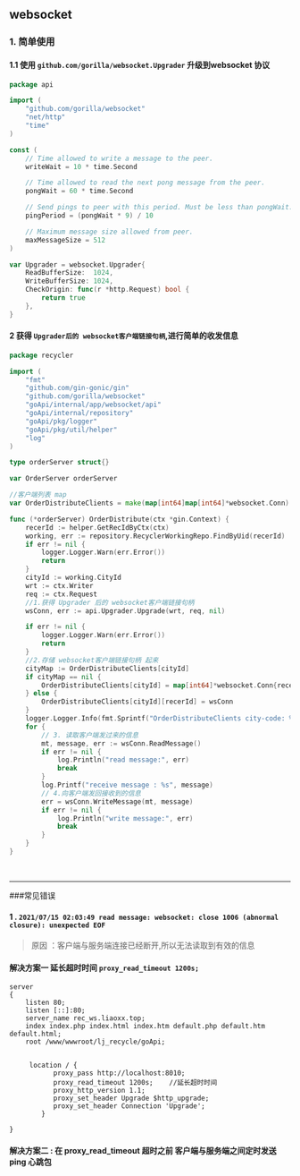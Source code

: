 ## websocket

### 1. 简单使用

#### 1.1 使用 `github.com/gorilla/websocket.Upgrader`  升级到websocket 协议

```go
package api

import (
	"github.com/gorilla/websocket"
	"net/http"
	"time"
)

const (
	// Time allowed to write a message to the peer.
	writeWait = 10 * time.Second

	// Time allowed to read the next pong message from the peer.
	pongWait = 60 * time.Second

	// Send pings to peer with this period. Must be less than pongWait.
	pingPeriod = (pongWait * 9) / 10

	// Maximum message size allowed from peer.
	maxMessageSize = 512
)

var Upgrader = websocket.Upgrader{
	ReadBufferSize:  1024,
	WriteBufferSize: 1024,
	CheckOrigin: func(r *http.Request) bool {
		return true
	},
}
```


#### 2  获得 `Upgrader后的 websocket客户端链接句柄`,进行简单的收发信息
```go
package recycler

import (
	"fmt"
	"github.com/gin-gonic/gin"
	"github.com/gorilla/websocket"
	"goApi/internal/app/websocket/api"
	"goApi/internal/repository"
	"goApi/pkg/logger"
	"goApi/pkg/util/helper"
	"log"
)

type orderServer struct{}

var OrderServer orderServer

//客户端列表 map
var OrderDistributeClients = make(map[int64]map[int64]*websocket.Conn)

func (*orderServer) OrderDistribute(ctx *gin.Context) {
	recerId := helper.GetRecIdByCtx(ctx)
	working, err := repository.RecyclerWorkingRepo.FindByUid(recerId)
	if err != nil {
		logger.Logger.Warn(err.Error())
		return
	}
	cityId := working.CityId
	wrt := ctx.Writer
	req := ctx.Request
	//1.获得 Upgrader 后的 websocket客户端链接句柄
	wsConn, err := api.Upgrader.Upgrade(wrt, req, nil)

	if err != nil {
		logger.Logger.Warn(err.Error())
		return
	}
	//2.存储 websocket客户端链接句柄 起来
	cityMap := OrderDistributeClients[cityId]
	if cityMap == nil {
		OrderDistributeClients[cityId] = map[int64]*websocket.Conn{recerId: wsConn}
	} else {
		OrderDistributeClients[cityId][recerId] = wsConn
	}
	logger.Logger.Info(fmt.Sprintf("OrderDistributeClients city-code: %v lenght is %v  ", cityId, len(OrderDistributeClients[cityId])))
	for {
		// 3. 读取客户端发过来的信息
		mt, message, err := wsConn.ReadMessage()
		if err != nil {
			log.Println("read message:", err)
			break
		}
		log.Printf("receive message : %s", message)
		// 4.向客户端发回接收到的信息
		err = wsConn.WriteMessage(mt, message)
		if err != nil {
			log.Println("write message:", err)
			break
		}
	}
}

```






<br>

*****************************************


###常见错误

#### 1 . `2021/07/15 02:03:49 read message: websocket: close 1006 (abnormal closure): unexpected EOF` 

> 原因 ：客户端与服务端连接已经断开,所以无法读取到有效的信息

#### 解决方案一 延长超时时间   `proxy_read_timeout 1200s;`
```config
server
{
    listen 80;
    listen [::]:80;
    server_name rec_ws.liaoxx.top;
    index index.php index.html index.htm default.php default.htm default.html;
    root /www/wwwroot/lj_recycle/goApi;
    
    
     location / {
           proxy_pass http://localhost:8010; 
           proxy_read_timeout 1200s;    //延长超时时间
           proxy_http_version 1.1;
           proxy_set_header Upgrade $http_upgrade;
           proxy_set_header Connection 'Upgrade';
        }    
  
}

```


#### 解决方案二 :   在 proxy_read_timeout 超时之前 客户端与服务端之间定时发送 ping 心跳包  